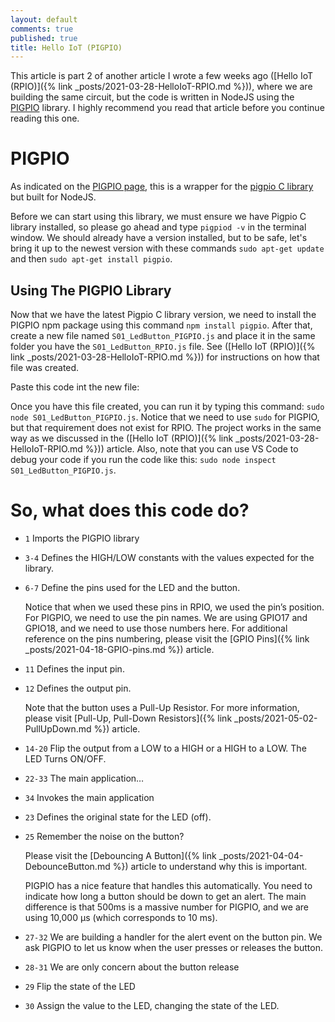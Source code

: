 ```yaml
---
layout: default
comments: true
published: true
title: Hello IoT (PIGPIO)
---
```


This article is part 2 of another article I wrote a few weeks ago ([Hello IoT (RPIO)]({% link _posts/2021-03-28-HelloIoT-RPIO.md %})), where we are building the same circuit, but the code is written in NodeJS using the [PIGPIO](https://www.npmjs.com/package/pigpio) library. I highly recommend you read that article before you continue reading this one.

# PIGPIO

As indicated on the [PIGPIO page](https://www.npmjs.com/package/pigpio), this is a wrapper for the [pigpio C library](https://github.com/joan2937/pigpio) but built for NodeJS.

Before we can start using this library, we must ensure we have Pigpio C library installed, so please go ahead and type `pigpiod -v` in the terminal window. We should already have a version installed, but to be safe, let's bring it up to the newest version with these commands `sudo apt-get update` and then `sudo apt-get install pigpio`.

## Using The PIGPIO Library

Now that we have the latest Pigpio C library version, we need to install the PIGPIO npm package using this command `npm install pigpio`. After that, create a new file named `S01_LedButton_PIGPIO.js` and place it in the same folder you have the `S01_LedButton_RPIO.js` file. See ([Hello IoT (RPIO)]({% link _posts/2021-03-28-HelloIoT-RPIO.md %})) for instructions on how that file was created.

Paste this code int the new file:

<script src="https://gist.github.com/eltoroit/5a4ded85b11f87827c9fe94c4f232dc6.js"></script>

Once you have this file created, you can run it by typing this command: `sudo node S01_LedButton_PIGPIO.js`. Notice that we need to use `sudo` for PIGPIO, but that requirement does not exist for RPIO. The project works in the same way as we discussed in the ([Hello IoT (RPIO)]({% link _posts/2021-03-28-HelloIoT-RPIO.md %})) article. Also, note that you can use VS Code to debug your code if you run the code like this: `sudo node inspect S01_LedButton_PIGPIO.js`.

# So, what does this code do?

- `1` Imports the PIGPIO library
- `3-4` Defines the HIGH/LOW constants with the values expected for the library.
- `6-7` Define the pins used for the LED and the button.

  Notice that when we used these pins in RPIO, we used the pin’s position. For PIGPIO, we need to use the pin names. We are using GPIO17 and GPIO18, and we need to use those numbers here. For additional reference on the pins numbering, please visit the [GPIO Pins]({% link _posts/2021-04-18-GPIO-pins.md %}) article.

- `11` Defines the input pin.
- `12` Defines the output pin.

  Note that the button uses a Pull-Up Resistor. For more information, please visit [Pull-Up, Pull-Down Resistors]({% link _posts/2021-05-02-PullUpDown.md %}) article.

- `14-20` Flip the output from a LOW to a HIGH or a HIGH to a LOW. The LED Turns ON/OFF.
- `22-33` The main application…
- `34` Invokes the main application

- `23` Defines the original state for the LED (off).
- `25` Remember the noise on the button?

  Please visit the [Debouncing A Button]({% link _posts/2021-04-04-DebounceButton.md %}) article to understand why this is important.

  PIGPIO has a nice feature that handles this automatically. You need to indicate how long a button should be down to get an alert. The main difference is that 500ms is a massive number for PIGPIO, and we are using 10,000 µs (which corresponds to 10 ms).

- `27-32` We are building a handler for the alert event on the button pin. We ask PIGPIO to let us know when the user presses or releases the button.
- `28-31` We are only concern about the button release
- `29` Flip the state of the LED
- `30` Assign the value to the LED, changing the state of the LED.
